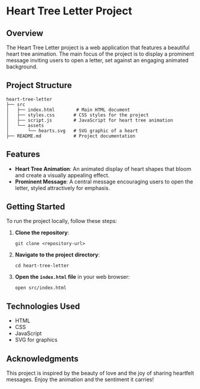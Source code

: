 # Heart Tree Letter Project

## Overview
The Heart Tree Letter project is a web application that features a beautiful heart tree animation. The main focus of the project is to display a prominent message inviting users to open a letter, set against an engaging animated background.

## Project Structure
```
heart-tree-letter
├── src
│   ├── index.html        # Main HTML document
│   ├── styles.css       # CSS styles for the project
│   ├── script.js        # JavaScript for heart tree animation
│   └── assets
│       └── hearts.svg   # SVG graphic of a heart
├── README.md            # Project documentation
```

## Features
- **Heart Tree Animation**: An animated display of heart shapes that bloom and create a visually appealing effect.
- **Prominent Message**: A central message encouraging users to open the letter, styled attractively for emphasis.

## Getting Started
To run the project locally, follow these steps:

1. **Clone the repository**:
   ```
   git clone <repository-url>
   ```

2. **Navigate to the project directory**:
   ```
   cd heart-tree-letter
   ```

3. **Open the `index.html` file** in your web browser:
   ```
   open src/index.html
   ```

## Technologies Used
- HTML
- CSS
- JavaScript
- SVG for graphics

## Acknowledgments
This project is inspired by the beauty of love and the joy of sharing heartfelt messages. Enjoy the animation and the sentiment it carries!
